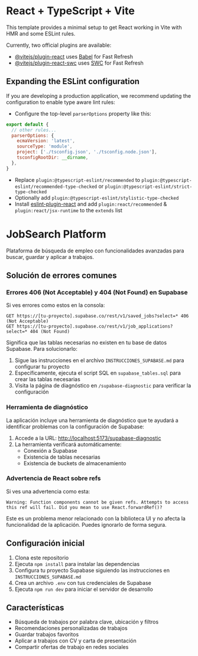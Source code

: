 # React + TypeScript + Vite

This template provides a minimal setup to get React working in Vite with HMR and some ESLint rules.

Currently, two official plugins are available:

- [@vitejs/plugin-react](https://github.com/vitejs/vite-plugin-react/blob/main/packages/plugin-react/README.md) uses [Babel](https://babeljs.io/) for Fast Refresh
- [@vitejs/plugin-react-swc](https://github.com/vitejs/vite-plugin-react-swc) uses [SWC](https://swc.rs/) for Fast Refresh

## Expanding the ESLint configuration

If you are developing a production application, we recommend updating the configuration to enable type aware lint rules:

- Configure the top-level `parserOptions` property like this:

```js
export default {
  // other rules...
  parserOptions: {
    ecmaVersion: 'latest',
    sourceType: 'module',
    project: ['./tsconfig.json', './tsconfig.node.json'],
    tsconfigRootDir: __dirname,
  },
}
```

- Replace `plugin:@typescript-eslint/recommended` to `plugin:@typescript-eslint/recommended-type-checked` or `plugin:@typescript-eslint/strict-type-checked`
- Optionally add `plugin:@typescript-eslint/stylistic-type-checked`
- Install [eslint-plugin-react](https://github.com/jsx-eslint/eslint-plugin-react) and add `plugin:react/recommended` & `plugin:react/jsx-runtime` to the `extends` list

# JobSearch Platform

Plataforma de búsqueda de empleo con funcionalidades avanzadas para buscar, guardar y aplicar a trabajos.

## Solución de errores comunes

### Errores 406 (Not Acceptable) y 404 (Not Found) en Supabase

Si ves errores como estos en la consola:

```
GET https://[tu-proyecto].supabase.co/rest/v1/saved_jobs?select=* 406 (Not Acceptable)
GET https://[tu-proyecto].supabase.co/rest/v1/job_applications?select=* 404 (Not Found)
```

Significa que las tablas necesarias no existen en tu base de datos Supabase. Para solucionarlo:

1. Sigue las instrucciones en el archivo `INSTRUCCIONES_SUPABASE.md` para configurar tu proyecto
2. Específicamente, ejecuta el script SQL en `supabase_tables.sql` para crear las tablas necesarias
3. Visita la página de diagnóstico en `/supabase-diagnostic` para verificar la configuración

### Herramienta de diagnóstico

La aplicación incluye una herramienta de diagnóstico que te ayudará a identificar problemas con la configuración de Supabase:

1. Accede a la URL: [http://localhost:5173/supabase-diagnostic](http://localhost:5173/supabase-diagnostic)
2. La herramienta verificará automáticamente:
   - Conexión a Supabase
   - Existencia de tablas necesarias
   - Existencia de buckets de almacenamiento

### Advertencia de React sobre refs

Si ves una advertencia como esta:

```
Warning: Function components cannot be given refs. Attempts to access this ref will fail. Did you mean to use React.forwardRef()?
```

Este es un problema menor relacionado con la biblioteca UI y no afecta la funcionalidad de la aplicación. Puedes ignorarlo de forma segura.

## Configuración inicial

1. Clona este repositorio
2. Ejecuta `npm install` para instalar las dependencias
3. Configura tu proyecto Supabase siguiendo las instrucciones en `INSTRUCCIONES_SUPABASE.md`
4. Crea un archivo `.env` con tus credenciales de Supabase
5. Ejecuta `npm run dev` para iniciar el servidor de desarrollo

## Características

- Búsqueda de trabajos por palabra clave, ubicación y filtros
- Recomendaciones personalizadas de trabajos
- Guardar trabajos favoritos
- Aplicar a trabajos con CV y carta de presentación
- Compartir ofertas de trabajo en redes sociales
